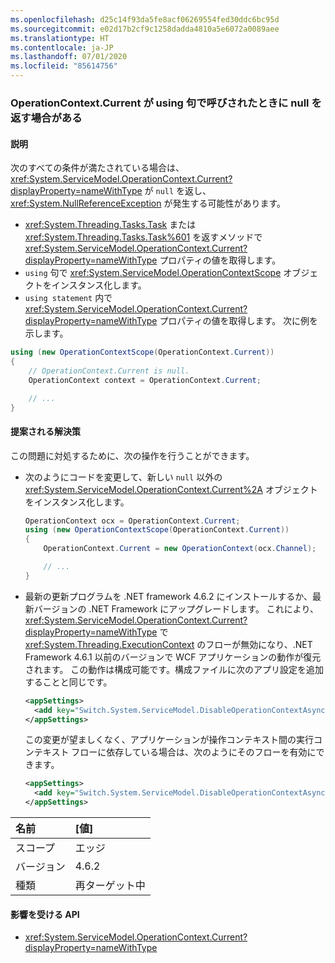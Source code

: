 ```yaml
---
ms.openlocfilehash: d25c14f93da5fe8acf06269554fed30ddc6bc95d
ms.sourcegitcommit: e02d17b2cf9c1258dadda4810a5e6072a0089aee
ms.translationtype: HT
ms.contentlocale: ja-JP
ms.lasthandoff: 07/01/2020
ms.locfileid: "85614756"
---
```

### <a name="operationcontextcurrent-may-return-null-when-called-in-a-using-clause"></a>OperationContext.Current が using 句で呼びされたときに null を返す場合がある

#### <a name="details"></a>説明

次のすべての条件が満たされている場合は、<xref:System.ServiceModel.OperationContext.Current?displayProperty=nameWithType> が `null` を返し、<xref:System.NullReferenceException> が発生する可能性があります。

- <xref:System.Threading.Tasks.Task> または <xref:System.Threading.Tasks.Task%601> を返すメソッドで <xref:System.ServiceModel.OperationContext.Current?displayProperty=nameWithType> プロパティの値を取得します。
- `using` 句で <xref:System.ServiceModel.OperationContextScope> オブジェクトをインスタンス化します。
- `using statement` 内で <xref:System.ServiceModel.OperationContext.Current?displayProperty=nameWithType> プロパティの値を取得します。 次に例を示します。

```csharp
using (new OperationContextScope(OperationContext.Current))
{
    // OperationContext.Current is null.
    OperationContext context = OperationContext.Current;

    // ...
}
```

#### <a name="suggestion"></a>提案される解決策

この問題に対処するために、次の操作を行うことができます。

- 次のようにコードを変更して、新しい `null` 以外の <xref:System.ServiceModel.OperationContext.Current%2A> オブジェクトをインスタンス化します。

    ```csharp
    OperationContext ocx = OperationContext.Current;
    using (new OperationContextScope(OperationContext.Current))
    {
        OperationContext.Current = new OperationContext(ocx.Channel);

        // ...
    }
    ```

- 最新の更新プログラムを .NET framework 4.6.2 にインストールするか、最新バージョンの .NET Framework にアップグレードします。 これにより、<xref:System.ServiceModel.OperationContext.Current?displayProperty=nameWithType> で <xref:System.Threading.ExecutionContext> のフローが無効になり、.NET Framework 4.6.1 以前のバージョンで WCF アプリケーションの動作が復元されます。 この動作は構成可能です。構成ファイルに次のアプリ設定を追加することと同じです。

    ```xml
    <appSettings>
      <add key="Switch.System.ServiceModel.DisableOperationContextAsyncFlow" value="true" />
    </appSettings>
    ```

    この変更が望ましくなく、アプリケーションが操作コンテキスト間の実行コンテキスト フローに依存している場合は、次のようにそのフローを有効にできます。

    ```xml
    <appSettings>
      <add key="Switch.System.ServiceModel.DisableOperationContextAsyncFlow" value="false" />
    </appSettings>
    ```

| 名前    | [値]       |
|:--------|:------------|
| スコープ   | エッジ        |
| バージョン | 4.6.2       |
| 種類    | 再ターゲット中 |

#### <a name="affected-apis"></a>影響を受ける API

- <xref:System.ServiceModel.OperationContext.Current?displayProperty=nameWithType>
